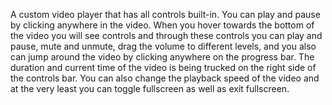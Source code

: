 A custom video player that has all controls built-in. You can play and pause by clicking anywhere in the video. When you hover towards the bottom of the video you will see controls and through these controls you can play and pause, mute and unmute, drag the volume to different levels, and you also can jump around the video by clicking anywhere on the progress bar. 	The duration and current time of the video is being trucked on the right side of the controls bar. You can also change the playback speed of the video and at the very least you can toggle fullscreen as well as exit fullscreen.